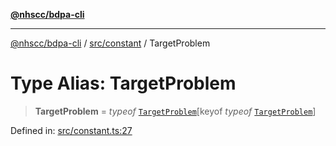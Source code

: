 [**@nhscc/bdpa-cli**](../../../README.md)

***

[@nhscc/bdpa-cli](../../../README.md) / [src/constant](../README.md) / TargetProblem

# Type Alias: TargetProblem

> **TargetProblem** = *typeof* [`TargetProblem`](../variables/TargetProblem.md)\[keyof *typeof* [`TargetProblem`](../variables/TargetProblem.md)\]

Defined in: [src/constant.ts:27](https://github.com/nhscc/bdpa-cli/blob/ff937d5fa5de96938ab72f8ce38af693e479fb18/src/constant.ts#L27)
